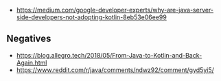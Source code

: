 - https://medium.com/google-developer-experts/why-are-java-server-side-developers-not-adopting-kotlin-8eb53e06ee99

## Negatives

- https://blog.allegro.tech/2018/05/From-Java-to-Kotlin-and-Back-Again.html
- https://www.reddit.com/r/java/comments/ndwz92/comment/gyd5yi5/
